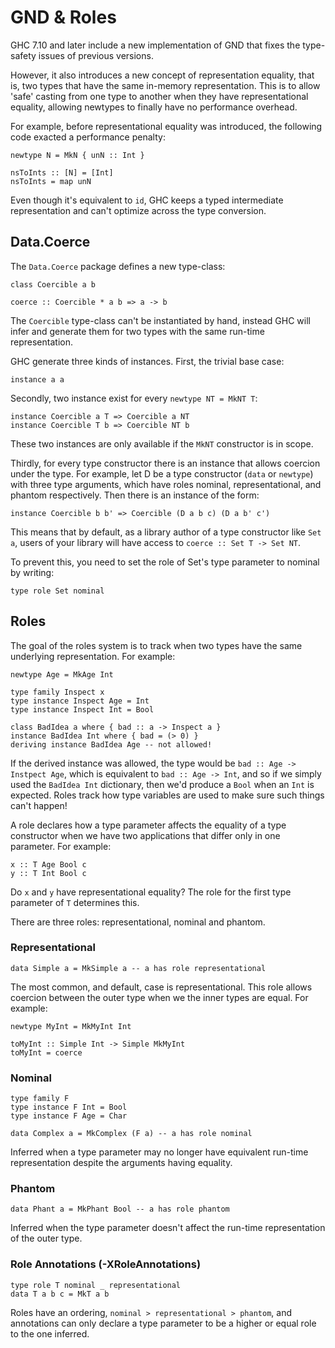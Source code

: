 # GND & Roles

GHC 7.10 and later include a new implementation of GND that fixes the
type-safety issues of previous versions.

However, it also introduces a new concept of representation equality, that is,
two types that have the same in-memory representation. This is to allow 'safe'
casting from one type to another when they have representational equality,
allowing newtypes to finally have no performance overhead.

For example, before representational equality was introduced, the following
code exacted a performance penalty:

```
newtype N = MkN { unN :: Int }

nsToInts :: [N] = [Int]
nsToInts = map unN
```

Even though it's equivalent to `id`, GHC keeps a typed intermediate
representation and can't optimize across the type conversion.

## Data.Coerce

The `Data.Coerce` package defines a new type-class:

```
class Coercible a b

coerce :: Coercible * a b => a -> b
```

The `Coercible` type-class can't be instantiated by hand, instead GHC will
infer and generate them for two types with the same run-time representation.

GHC generate three kinds of instances. First, the trivial base case:

```
instance a a
```

Secondly, two instance exist for every `newtype NT = MkNT T`:

```
instance Coercible a T => Coercible a NT
instance Coercible T b => Coercible NT b
```

These two instances are only available if the `MkNT` constructor is in scope.

Thirdly, for every type constructor there is an instance that allows coercion
under the type. For example, let D be a type constructor (`data` or `newtype`)
with three type arguments, which have roles nominal, representational, and
phantom respectively. Then there is an instance of the form:

```
instance Coercible b b' => Coercible (D a b c) (D a b' c')
```

This means that by default, as a library author of a type constructor like `Set
a`, users of your library will have access to `coerce :: Set T -> Set NT`.

To prevent this, you need to set the role of Set's type parameter to nominal by
writing:

```
type role Set nominal
```

## Roles

The goal of the roles system is to track when two types have the same
underlying representation. For example:

```
newtype Age = MkAge Int

type family Inspect x
type instance Inspect Age = Int
type instance Inspect Int = Bool

class BadIdea a where { bad :: a -> Inspect a }
instance BadIdea Int where { bad = (> 0) }
deriving instance BadIdea Age -- not allowed!
```

If the derived instance was allowed, the type would be
`bad :: Age -> Instpect Age`, which is equivalent to `bad :: Age -> Int`, and
so if we simply used the `BadIdea Int` dictionary, then we'd produce a `Bool`
when an `Int` is expected. Roles track how type variables are used to make sure
such things can't happen!

A role declares how a type parameter affects the equality of a type constructor
when we have two applications that differ only in one parameter. For example:

```
x :: T Age Bool c
y :: T Int Bool c
```

Do `x` and `y` have representational equality? The role for the first type
parameter of `T` determines this.

There are three roles: representational, nominal and phantom.

### Representational

```
data Simple a = MkSimple a -- a has role representational
```

The most common, and default, case is representational. This role allows
coercion between the outer type when we the inner types are equal. For example:

```
newtype MyInt = MkMyInt Int

toMyInt :: Simple Int -> Simple MkMyInt
toMyInt = coerce
```

### Nominal

```
type family F
type instance F Int = Bool
type instance F Age = Char

data Complex a = MkComplex (F a) -- a has role nominal
```

Inferred when a type parameter may no longer have equivalent run-time
representation despite the arguments having equality.

### Phantom

```
data Phant a = MkPhant Bool -- a has role phantom
```

Inferred when the type parameter doesn't affect the run-time representation of
the outer type.

### Role Annotations (-XRoleAnnotations)

```
type role T nominal _ representational
data T a b c = MkT a b
```

Roles have an ordering, `nominal > representational > phantom`, and annotations
can only declare a type parameter to be a higher or equal role to the one
inferred.

